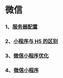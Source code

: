 # 微信

### 1、[服务器配置](/微信/服务器配置)

### 2、[小程序与 H5 的区别](/微信/小程序与H5的区别)

### 3、[微信小程序优化](/微信/微信小程序优化)

### 4、[微信小程序](/微信/微信小程序)
